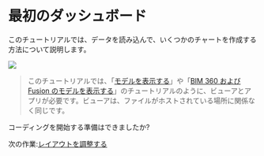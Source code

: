 # 最初のダッシュボード

このチュートリアルでは、データを読み込んで、いくつかのチャートを作成する方法について説明します。 

![](_media/tutorials/run_sample_dashboard.gif)

> このチュートリアルでは、「[モデルを表示する](/ja-JP/tutorials/viewmodels.md)」や「[BIM 360 および Fusion のモデルを表示する](/ja-JP/tutorials/viewhubmodels.md)」のチュートリアルのように、ビューアとアプリが必要です。ビューアは、ファイルがホストされている場所に関係なく同じです。

コーディングを開始する準備はできましたか?

次の作業:[レイアウトを調整する](/ja-JP/viewer/dashboard/layout.md)